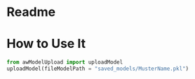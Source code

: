 # Readme


# How to Use It
```python
from awModelUpload import uploadModel
uploadModel(fileModelPath = "saved_models/MusterName.pkl")


